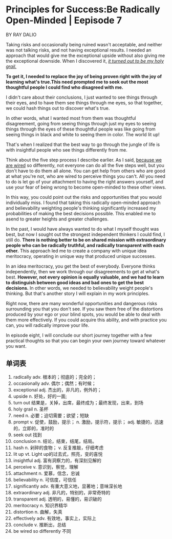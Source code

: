 # Principles for Success:Be Radically Open-Minded | Eepisode 7

BY RAY DALIO

Taking risks and occasionally being ruined wasn't acceptable, and neither was not talking risks, and not having exceptional results. I needed an approach that would give me the exceptional upside without also giving me the exceptional downside. When I discovered it, *<u>it turned out to be my holy grail.</u>*

**To get it, I needed to replace the joy of being proven right with the joy of learning what's true.This need prompted me to seek out the most thoughtful people I could find who disagreed with me.**

I didn't care about their conclusions, I just wanted to see things through their eyes, and to have them see things through me eyes, so that together, we could hash things out to discover what's true.

In other words, what I wanted most from them was thoughtful disagreement, going from seeing things through just my eyes to seeing things through the eyes of these thoughtful people was like going from seeing things in black and white to seeing them in color. The world lit up!

That's when I realized that the best way to go through the jungle of life is with insightful people who see things differently from me.

Think about the five step process I describe earlier. As I said, <u>because we are wired</u> so differently, not everyone can do all the five steps well, but you don't have to do them all alone. You can get help from others who are good at what you're not, who are wired to perceive things you can't. All you need to do is let go of your attachment to having the right answers yourself, and use your fear of being wrong to become open-minded to these other views.

In this way, you could point out the risks and opportunities that you would individually miss. I found that taking this radically open-minded approach and believability weighting people's thinking significantly increased my probabilities of making the best decisions possible. This enabled me to asend to greater heights and greater challenges.

In the past, I would have always wanted to do what I myself thought was best, but now I sought out the strongest independent thinkers I could find, I still do. **There is nothing better to be on shared mission with extraordinary people who can be radically truthful, and radically transparent with each other.** This approach led me to create a company with unique idea meritocracy, operating in unique way that produced unique successes.

In an idea meritocracy, you get the best of everybody. Everyone thinks independently, then we work through our disagreements to get at what's best. **However, not every opinion is equally valuable, and we had to learn to distinguish between good ideas and bad ones to get the best decisions.** In other words, we needed to believability weight people's thinking. But that's another story I will explain in my work principles.

Right now, there are many wonderful opportunities and dangerous risks surrounding you that you don't see. If you saw them free of the distortions produced by your ego or your blind spots, you would be able to deal with them more effectively. If you could acquire this ability, and with practice you can, you will radically improve your life.

In episode eight, I will conclude our short journey together with a few practical thoughts so that you can begin your own journey toward whatever you want.

## 单词表

1. radically adv. 根本的；彻底的；完全的； 
2. occasionally adv. 偶尔；偶然；有时候；
3. exceptional adj. 杰出的，非凡的，例外的；
4. upside n. 好处，好的一面;
5. turn out 结果是，关掉，出席，最终成为；最终发现，出来，到场
6. holy grail n. 圣杯
7. need n. 必要；迫切需要；欲望；短缺
8. prompt  v. 促使，鼓励，提示； n. 激励，提示符，提示； adj. 敏捷的，迅速的，立即的，准时的
9. seek out 找到
10. conclusion n. 结论，结束，结尾，结局。
11. hash n. 剁碎的食物； v. 反复推敲，仔细考虑
12. lit up vt. Light up的过去式，照亮，变的喜悦
13. insightful adj. 富有洞察力的，有深刻见解的
14. perceive v. 意识到，察觉，理解
15. attachment n. 爱慕，信念，忠诚
16. believability n. 可信度，可信任
17. significantly adv. 有重大意义地，显著地；意味深长地
18. extraordinary adj. 非凡的，特别的，非常奇特的
19. transparent adj. 透明的，易懂的，易识破的
20. meritocracy n. 知识界精华
21. distortion n. 曲解，失真
22. effectively adv. 有效地，事实上，实际上
23. conclude v. 推断出，总结
24. be wired so differently 不同